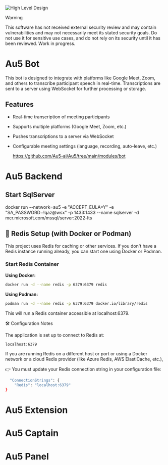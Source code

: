 ![High Level Design](docs/au5-hld.png)

> [!WARNING]
> This software has not received external security review and may contain vulnerabilities and may not necessarily meet its stated security goals. Do not use it for sensitive use cases, and do not rely on its security until it has been reviewed. Work in progress.

# Au5 Bot

This bot is designed to integrate with platforms like Google Meet, Zoom, and others to transcribe participant speech in real-time. Transcriptions are sent to a server using WebSocket for further processing or storage.

## Features

- Real-time transcription of meeting participants
- Supports multiple platforms (Google Meet, Zoom, etc.)
- Pushes transcriptions to a server via WebSocket
- Configurable meeting settings (language, recording, auto-leave, etc.)

  https://github.com/Au5-ai/Au5/tree/main/modules/bot

# Au5 Backend

## Start SqlServer

docker run --network=au5 -e "ACCEPT_EULA=Y" -e "SA_PASSWORD=!qaz@wsx" -p 1433:1433 --name sqlserver -d mcr.microsoft.com/mssql/server:2022-lts

## 🔌 Redis Setup (with Docker or Podman)

This project uses Redis for caching or other services. If you don't have a Redis instance running already, you can start one using Docker or Podman.

### Start Redis Container

**Using Docker:**

```bash
docker run -d --name redis -p 6379:6379 redis
```

**Using Podman:**

```bash
podman run -d --name redis -p 6379:6379 docker.io/library/redis
```

This will run a Redis container accessible at localhost:6379.

🛠️ Configuration Notes

The application is set up to connect to Redis at:

```bash
localhost:6379
```

If you are running Redis on a different host or port or
using a Docker network or a cloud Redis provider (like Azure Redis, AWS ElastiCache, etc.),

👉 You must update your Redis connection string in your configuration file:

```bash
  "ConnectionStrings": {
    "Redis": "localhost:6379"
}
```

# Au5 Extension

# Au5 Captain

# Au5 Panel
